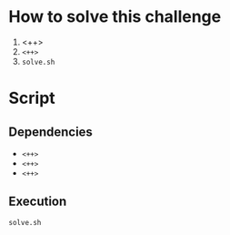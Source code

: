 # How to solve this challenge
1. <++>
2. `<++>`
3. `solve.sh`


# Script

## Dependencies
- `<++>`
- `<++>`
- `<++>`

## Execution
`solve.sh`
